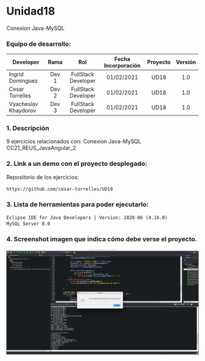 # Unidad18
Conexion Java-MySQL

### Equipo de desarrollo:

| Developer | Rama | Rol | Fecha Incorporación | Proyecto | Versión |
| --- | :---:  | :---:  | :---:  | :---: | :---:  |
| Ingrid Dominguez | Dev 1 | FullStack Developer | 01/02/2021 | UD18  | 1.0  |
| Cesar Torrelles | Dev 2 | FullStack Developer | 01/02/2021 | UD18  | 1.0  | 
| Vyacheslav Khaydorov | Dev 3 | FullStack Developer| 01/02/2021 | UD18  | 1.0  |

### 1. Descripción

9 ejercicios  relacionados con:
Conexion Java-MySQL
CC21_REUS_JavaAngular_2

###  2. Link a un demo con el proyecto desplegado:

Repositorio de los ejercicios:
```
https://github.com/cesar-torrelles/UD18
```
###   3. Lista de herramientas para poder ejecutarlo:
```
Eclipse IDE for Java Developers | Version: 2020-06 (4.16.0)
MySQL Server 8.0
```
###  4. Screenshot imagen que indica cómo debe verse el proyecto.
![banerGit](https://github.com/cesar-torrelles/UD18/blob/main/imagen.png)
